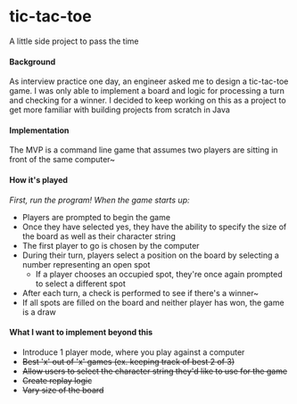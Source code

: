 # tic-tac-toe
A little side project to pass the time

#### Background 
As interview practice one day, an engineer asked me to design a tic-tac-toe game. I was only able to implement a board and logic for processing a turn and checking for a winner. I decided to keep working on this as a project to get more familiar with building projects from scratch in Java

#### Implementation
The MVP is a command line game that assumes two players are sitting in front of the same computer~ 

#### How it's played
*First, run the program! When the game starts up:*
- Players are prompted to begin the game
- Once they have selected yes, they have the ability to specify the size of the board as well as their character string
- The first player to go is chosen by the computer
- During their turn, players select a position on the board by selecting a number representing an open spot
    - If a player chooses an occupied spot, they're once again prompted to select a different spot 
- After each turn, a check is performed to see if there's a winner~
- If all spots are filled on the board and neither player has won, the game is a draw

#### What I want to implement beyond this
- Introduce 1 player mode, where you play against a computer
- ~~Best 'x' out of 'x' games (ex. keeping track of best 2 of 3)~~
- ~~Allow users to select the character string they'd like to use for the game~~
- ~~Create replay logic~~
- ~~Vary size of the board~~